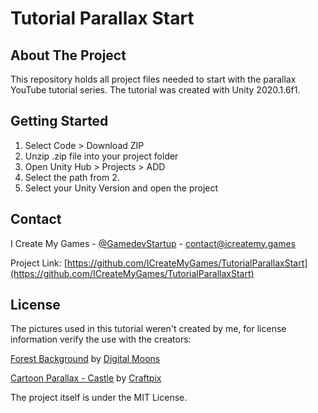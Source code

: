 # Tutorial Parallax Start

<!-- ABOUT THE PROJECT -->
## About The Project

This repository holds all project files needed to start with the parallax YouTube tutorial series.
The tutorial was created with Unity 2020.1.6f1.

## Getting Started

1. Select Code > Download ZIP
2. Unzip .zip file into your project folder
3. Open Unity Hub > Projects > ADD
4. Select the path from 2.
5. Select your Unity Version and open the project

## Contact

I Create My Games - [@GamedevStartup](https://twitter.com/GamedevStartup) - contact@icreatemy.games

Project Link: [https://github.com/ICreateMyGames/TutorialParallaxStart](https://github.com/ICreateMyGames/TutorialParallaxStart)

<!-- LICENSE -->
## License

The pictures used in this tutorial weren't created by me, for license information verify the use with the creators:

[Forest Background](https://digitalmoons.itch.io/parallax-forest-background) by [Digital Moons](https://digitalmoons.itch.io/)

[Cartoon Parallax - Castle](https://free-game-assets.itch.io/free-parallax-2d-backgrounds) by [Craftpix](https://craftpix.net/file-licenses/)

The project itself is under the MIT License.

